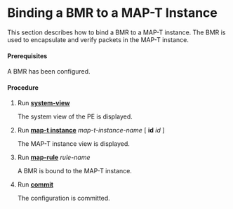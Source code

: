 Binding a BMR to a MAP-T Instance
=================================

This section describes how to bind a BMR to a MAP-T instance. The BMR is used to encapsulate and verify packets in the MAP-T instance.

#### Prerequisites

A BMR has been configured.


#### Procedure

1. Run [**system-view**](cmdqueryname=system-view)
   
   
   
   The system view of the PE is displayed.
2. Run [**map-t instance**](cmdqueryname=map-t+instance) *map-t-instance-name* [ **id** *id* ]
   
   
   
   The MAP-T instance view is displayed.
3. Run [**map-rule**](cmdqueryname=map-rule) *rule-name*
   
   
   
   A BMR is bound to the MAP-T instance.
4. Run [**commit**](cmdqueryname=commit)
   
   
   
   The configuration is committed.